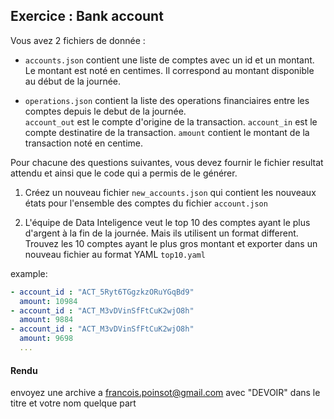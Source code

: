## Exercice : Bank account

Vous avez 2 fichiers de donnée :
- `accounts.json` contient une liste de comptes avec un id et un montant. 
Le montant est noté en centimes. Il correspond au montant disponible au début de la journée.

- `operations.json` contient la liste des operations financiaires entre les comptes depuis le debut de la journée.   
`account_out` est le compte d'origine de la transaction.
`account_in` est le compte destinatire de la transaction.
`amount` contient le montant de la transaction noté en centime. 


Pour chacune des questions suivantes, vous devez fournir le fichier resultat attendu et ainsi que le code qui a permis de le générer.

1) Créez un nouveau fichier `new_accounts.json` qui contient les nouveaux états pour l'ensemble des comptes du fichier `account.json`

2) L'équipe de Data Inteligence veut le top 10 des comptes ayant le plus d'argent à la fin de la journée. Mais ils utilisent un format different.  
Trouvez les 10 comptes ayant le plus gros montant et exporter dans un nouveau fichier au format YAML `top10.yaml`

example:
```yaml
- account_id : "ACT_5Ryt6TGgzkzORuYGqBd9"
  amount: 10984
- account_id : "ACT_M3vDVinSfFtCuK2wjO8h"
  amount: 9884
- account_id : "ACT_M3vDVinSfFtCuK2wjO8h"
  amount: 9698
  ...
```

#### Rendu

envoyez une archive a francois.poinsot@gmail.com avec "DEVOIR" dans le titre et votre nom quelque part